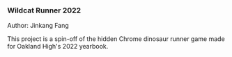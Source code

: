 ### Wildcat Runner 2022

Author: Jinkang Fang

This project is a spin-off of the hidden Chrome dinosaur runner game made for Oakland High's 2022 yearbook.



